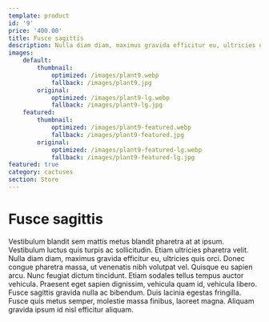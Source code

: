 ```yaml
---
template: product
id: '9'
price: '400.00'
title: Fusce sagittis
description: Nulla diam diam, maximus gravida efficitur eu, ultricies quis orci.
images:
    default:
        thumbnail:
            optimized: /images/plant9.webp
            fallback: /images/plant9.jpg
        original:
            optimized: /images/plant9-lg.webp
            fallback: /images/plant9-lg.jpg
    featured: 
        thumbnail:
            optimized: /images/plant9-featured.webp
            fallback: /images/plant9-featured.jpg
        original:
            optimized: /images/plant9-featured-lg.webp
            fallback: /images/plant9-featured-lg.jpg
featured: true
category: cactuses
section: Store
---
```


# Fusce sagittis

Vestibulum blandit sem mattis metus blandit pharetra at at ipsum. Vestibulum luctus quis turpis ac sollicitudin. Etiam ultricies pharetra velit. Nulla diam diam, maximus gravida efficitur eu, ultricies quis orci. Donec congue pharetra massa, ut venenatis nibh volutpat vel. Quisque eu sapien arcu. Nunc feugiat dictum tincidunt. Etiam sodales tellus tempus auctor vehicula. Praesent eget sapien dignissim, vehicula quam id, vehicula libero. Fusce sagittis gravida nulla ac bibendum. Duis lacinia egestas fringilla. Fusce quis metus semper, molestie massa finibus, laoreet magna. Aliquam gravida ipsum id nisl efficitur aliquam.